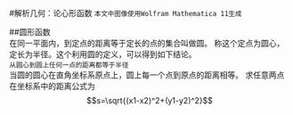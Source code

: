#解析几何：论心形函数
`本文中图像使用Wolfram Mathematica 11生成`

##圆形函数  
    在同一平面内，到定点的距离等于定长的点的集合叫做圆。
称这个定点为圆心，定长为半径。这个利用圆的定义，可以得到如下结论。  
`从圆心到圆上任何一点的距离都等于半径`  
当圆的圆心在直角坐标系原点上，圆上每一个点到原点的距离相等。
求任意两点在坐标系中的距离公式为  
$$s=\sqrt{(x1-x2)^2+(y1-y2)^2}$$